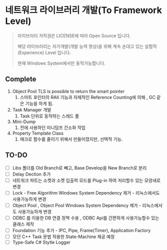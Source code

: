 

# 네트워크 라이브러리 개발(To Framework Level)

>  라이브러리 저작권은 LICENSE에 따라 Open Source 입니다.
>
> 해당 라이브러리는 자가개발(개발 능력 향상)을 위해 계속 손대고 있는 실험적 (Experience) Level 입니다.
>
> 현재 Windows System에서만 동작가능합니다.

## Complete 

1. Object Pool  TLS is possible to return the smart pointer
   1. 스마트 포인터의 RAII 기능과 자체적인 Reference Counting에 의해 , GC 같은 기능을 하게 됨. 
2. Task Manager 개발 
   1. Task 단위로 동작하는 스레드 풀
3. Mini-Dump
   1. 전에 사용하던 미니덤프 간소화 작업
4. Property  Template Class
   1. 매크로 함수를 줄이기 위해서 만들어졌지만, 선택적 기능.



## TO-DO

- [ ] Libs 폴더를 Old Branch로 빼고, Base Develop을 New Branch로 분리
- [ ] Delay Dection 추가
- [ ] 네트워크 파트는 소켓과 소켓 입출력 모드를 Plug-in 하여 처리할수 있는 모양새로 변경
- [ ] Lock - Free Algorithm Windows System Dependency 제거 - 리눅스에서도 사용가능하게 변경
- [ ] Object Pool , Object Pool Windows System Dependency 제거  - 리눅스에서도 사용가능하게 변경
- [ ] ODBC 를 이용한 DB 연결 정책 수용 , ODBC Api를 간편하게 사용가능할수 있는 클래스 제작
- [ ] Foundation 기능 추가 - IPC, Pipe, Frame(Timer), Application Factory
- [ ] 모던 C++ Task 문법 적용한 State-Machine 제공 예정
- [ ] Type-Safe C# Stytle Logger